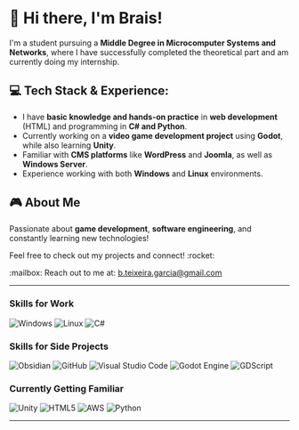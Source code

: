 <h1>👋 Hi there, I'm Brais!</h1>

<p>I'm a student pursuing a <strong>Middle Degree in Microcomputer Systems and Networks</strong>, where I have successfully completed the theoretical part and am currently doing my internship.</p>

<h2>💻 Tech Stack & Experience:</h2>
<ul>
    <li>I have <strong>basic knowledge and hands-on practice</strong> in <strong>web development</strong> (HTML) and programming in <strong>C# and Python</strong>.</li>
    <li>Currently working on a <strong>video game development project</strong> using <strong>Godot</strong>, while also learning <strong>Unity</strong>.</li>
    <li>Familiar with <strong>CMS platforms</strong> like <strong>WordPress</strong> and <strong>Joomla</strong>, as well as <strong>Windows Server</strong>.</li>
    <li>Experience working with both <strong>Windows</strong> and <strong>Linux</strong> environments.</li>
</ul>

<h2>🎮 About Me</h2>
<p>Passionate about <strong>game development</strong>, <strong>software engineering</strong>, and constantly learning new technologies!</p>

<p>Feel free to check out my projects and connect! :rocket:</p>
<p>:mailbox: Reach out to me at: <a href="b.teixeira.garcia@gmail.com">b.teixeira.garcia@gmail.com</a> </p>

---

### Skills for Work
![Windows](https://img.shields.io/badge/Windows-0078D6?style=for-the-badge&logo=windows&logoColor=white)
![Linux](https://img.shields.io/badge/Linux-FCC624?style=for-the-badge&logo=linux&logoColor=black)
![C#](https://img.shields.io/badge/c%23-%23239120.svg?style=for-the-badge&logo=csharp&logoColor=white)

### Skills for Side Projects
![Obsidian](https://img.shields.io/badge/Obsidian-%23483699.svg?style=for-the-badge&logo=obsidian&logoColor=white)
![GitHub](https://img.shields.io/badge/github-%23121011.svg?style=for-the-badge&logo=github&logoColor=white)
![Visual Studio Code](https://img.shields.io/badge/Visual%20Studio%20Code-0078d7.svg?style=for-the-badge&logo=visual-studio-code&logoColor=white)
![Godot Engine](https://img.shields.io/badge/GODOT-%23FFFFFF.svg?style=for-the-badge&logo=godot-engine)
![GDScript](https://img.shields.io/badge/GDScript-%2374267B.svg?style=for-the-badge&logo=godotengine&logoColor=white)

### Currently Getting Familiar  
![Unity](https://img.shields.io/badge/unity-%23000000.svg?style=for-the-badge&logo=unity&logoColor=white)
![HTML5](https://img.shields.io/badge/html5-%23E34F26.svg?style=for-the-badge&logo=html5&logoColor=white)
![AWS](https://img.shields.io/badge/AWS-%23FF9900.svg?style=for-the-badge&logo=amazon-aws&logoColor=white)
![Python](https://img.shields.io/badge/python-3670A0?style=for-the-badge&logo=python&logoColor=ffdd54)

---




</div>
